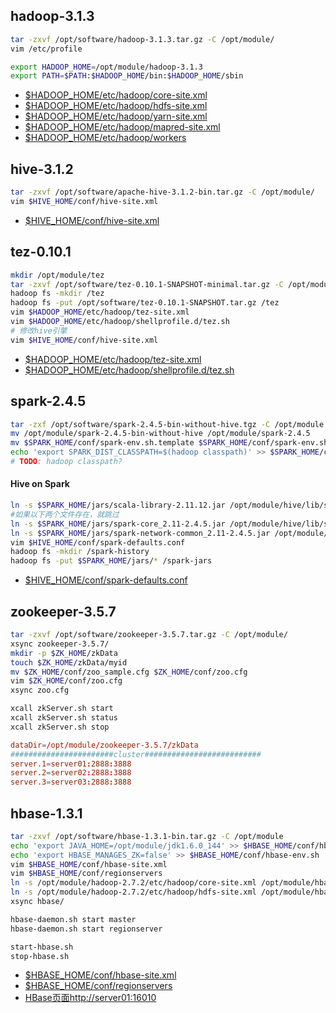 ## hadoop-3.1.3

```bash
tar -zxvf /opt/software/hadoop-3.1.3.tar.gz -C /opt/module/
vim /etc/profile
```
```sh
export HADOOP_HOME=/opt/module/hadoop-3.1.3
export PATH=$PATH:$HADOOP_HOME/bin:$HADOOP_HOME/sbin
```

 * [$HADOOP_HOME/etc/hadoop/core-site.xml](../code/env_build_new/core-site.xml)
 * [$HADOOP_HOME/etc/hadoop/hdfs-site.xml](../code/env_build_new/hdfs-site.xml)
 * [$HADOOP_HOME/etc/hadoop/yarn-site.xml](../code/env_build_new/yarn-site.xml)
 * [$HADOOP_HOME/etc/hadoop/mapred-site.xml](../code/env_build_new/mapred-site.xml)
 * [$HADOOP_HOME/etc/hadoop/workers](../code/env_build_new/workers)

## hive-3.1.2

```bash
tar -zxvf /opt/software/apache-hive-3.1.2-bin.tar.gz -C /opt/module/
vim $HIVE_HOME/conf/hive-site.xml
```

 * [$HIVE_HOME/conf/hive-site.xml](../code/env_build_new/hive-site.xml)

## tez-0.10.1

```bash
mkdir /opt/module/tez
tar -zxvf /opt/software/tez-0.10.1-SNAPSHOT-minimal.tar.gz -C /opt/module/tez
hadoop fs -mkdir /tez
hadoop fs -put /opt/software/tez-0.10.1-SNAPSHOT.tar.gz /tez
vim $HADOOP_HOME/etc/hadoop/tez-site.xml
vim $HADOOP_HOME/etc/hadoop/shellprofile.d/tez.sh
# 修改hive引擎
vim $HIVE_HOME/conf/hive-site.xml 
```

 * [$HADOOP_HOME/etc/hadoop/tez-site.xml](../code/env_build_new/tez-site.xml)
 * [$HADOOP_HOME/etc/hadoop/shellprofile.d/tez.sh](../code/env_build_new/tez.sh)

## spark-2.4.5

```bash
tar -zxf /opt/software/spark-2.4.5-bin-without-hive.tgz -C /opt/module
mv /opt/module/spark-2.4.5-bin-without-hive /opt/module/spark-2.4.5
mv $SPARK_HOME/conf/spark-env.sh.template $SPARK_HOME/conf/spark-env.sh
echo 'export SPARK_DIST_CLASSPATH=$(hadoop classpath)' >> $SPARK_HOME/conf/spark-env.sh
# TODO: hadoop classpath?
```

#### Hive on Spark
```bash
ln -s $SPARK_HOME/jars/scala-library-2.11.12.jar /opt/module/hive/lib/scala-library-2.11.12.jar
#如果以下两个文件存在，就跳过
ln -s $SPARK_HOME/jars/spark-core_2.11-2.4.5.jar /opt/module/hive/lib/spark-core_2.11-2.4.5.jar
ln -s $SPARK_HOME/jars/spark-network-common_2.11-2.4.5.jar /opt/module/hive/lib/spark-network-common_2.11-2.4.5.jar
vim $HIVE_HOME/conf/spark-defaults.conf
hadoop fs -mkdir /spark-history
hadoop fs -put $SPARK_HOME/jars/* /spark-jars
```

 * [$HIVE_HOME/conf/spark-defaults.conf](../code/env_build_new/spark-defaults.conf)


## zookeeper-3.5.7


```bash
tar -zxvf /opt/software/zookeeper-3.5.7.tar.gz -C /opt/module/
xsync zookeeper-3.5.7/
mkdir -p $ZK_HOME/zkData
touch $ZK_HOME/zkData/myid
mv $ZK_HOME/conf/zoo_sample.cfg $ZK_HOME/conf/zoo.cfg
vim $ZK_HOME/conf/zoo.cfg
xsync zoo.cfg

xcall zkServer.sh start
xcall zkServer.sh status
xcall zkServer.sh stop
```
```conf
dataDir=/opt/module/zookeeper-3.5.7/zkData
#######################cluster##########################
server.1=server01:2888:3888
server.2=server02:2888:3888
server.3=server03:2888:3888
```

## hbase-1.3.1

```bash
tar -zxvf /opt/software/hbase-1.3.1-bin.tar.gz -C /opt/module
echo 'export JAVA_HOME=/opt/module/jdk1.6.0_144' >> $HBASE_HOME/conf/hbase-env.sh
echo 'export HBASE_MANAGES_ZK=false' >> $HBASE_HOME/conf/hbase-env.sh
vim $HBASE_HOME/conf/hbase-site.xml
vim $HBASE_HOME/conf/regionservers
ln -s /opt/module/hadoop-2.7.2/etc/hadoop/core-site.xml /opt/module/hbase/conf/core-site.xml
ln -s /opt/module/hadoop-2.7.2/etc/hadoop/hdfs-site.xml /opt/module/hbase/conf/hdfs-site.xml
xsync hbase/

hbase-daemon.sh start master
hbase-daemon.sh start regionserver

start-hbase.sh
stop-hbase.sh
```

 * [$HBASE_HOME/conf/hbase-site.xml](../code/env_build_new/hbase-site.xml)
 * [$HBASE_HOME/conf/regionservers](../code/env_build_new/regionservers)
 * [HBase页面http://server01:16010](http://server01:16010)
